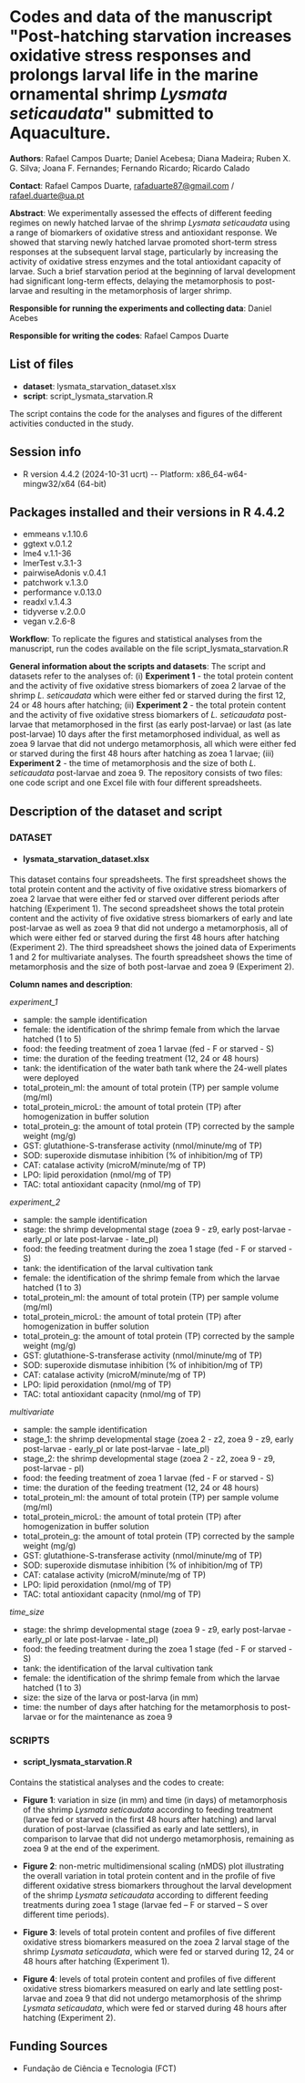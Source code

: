 # Codes and data of the manuscript "Post-hatching starvation increases oxidative stress responses and prolongs larval life in the marine ornamental shrimp *Lysmata seticaudata*" submitted to Aquaculture.

**Authors**: Rafael Campos Duarte; Daniel Acebesa; Diana Madeira; Ruben X. G. Silva; Joana F. Fernandes; Fernando Ricardo; Ricardo Calado

**Contact**: Rafael Campos Duarte, rafaduarte87@gmail.com / rafael.duarte@ua.pt

**Abstract**: We experimentally assessed the effects of different feeding regimes on newly hatched larvae of the shrimp *Lysmata seticaudata* using a range of biomarkers of oxidative stress and antioxidant response. We showed that starving newly hatched larvae promoted short-term stress responses at the subsequent larval stage, particularly by increasing the activity of oxidative stress enzymes and the total antioxidant capacity of larvae. Such a brief starvation period at the beginning of larval development had significant long-term effects, delaying the metamorphosis to post-larvae and resulting in the metamorphosis of larger shrimp. 

**Responsible for running the experiments and collecting data**: Daniel Acebes

**Responsible for writing the codes**: Rafael Campos Duarte

## List of files
* **dataset**: lysmata_starvation_dataset.xlsx
* **script**: script_lysmata_starvation.R

The script contains the code for the analyses and figures of the different activities conducted in the study. 

## Session info
* R version 4.4.2 (2024-10-31 ucrt) -- Platform: x86_64-w64-mingw32/x64 (64-bit)

## Packages installed and their versions in R 4.4.2
* emmeans v.1.10.6
* ggtext v.0.1.2
* lme4 v.1.1-36
* lmerTest v.3.1-3
* pairwiseAdonis v.0.4.1
* patchwork v.1.3.0
* performance v.0.13.0
* readxl v.1.4.3
* tidyverse v.2.0.0
* vegan v.2.6-8

**Workflow**: To replicate the figures and statistical analyses from the manuscript, run the codes available on the file script_lysmata_starvation.R

**General information about the scripts and datasets**: The script and datasets refer to the analyses of: (i) **Experiment 1** - the total protein content and the activity of five oxidative stress biomarkers of zoea 2 larvae of the shrimp *L. seticaudata* which were either fed or starved during the first 12, 24 or 48 hours after hatching; (ii) **Experiment 2** - the total protein content and the activity of five oxidative stress biomarkers of *L. seticaudata* post-larvae that metamorphosed in the first (as early post-larvae) or last (as late post-larvae) 10 days after the first metamorphosed individual, as well as zoea 9 larvae that did not undergo metamorphosis, all which were either fed or starved during the first 48 hours after hatching as zoea 1 larvae; (iii) **Experiment 2** - the time of metamorphosis and the size of both *L. seticaudata* post-larvae and zoea 9. The repository consists of two files: one code script and one Excel file with four different spreadsheets.

## Description of the dataset and script

### DATASET

* #### lysmata_starvation_dataset.xlsx 

This dataset contains four spreadsheets. The first spreadsheet shows the total protein content and the activity of five oxidative stress biomarkers of zoea 2 larvae that were either fed or starved over different periods after hatching (Experiment 1). The second spreadsheet shows the total protein content and the activity of five oxidative stress biomarkers of early and late post-larvae as well as zoea 9 that did not undergo a metamorphosis, all of which were either fed or starved during the first 48 hours after hatching (Experiment 2). The third spreadsheet shows the joined data of Experiments 1 and 2 for multivariate analyses. The fourth spreadsheet shows the time of metamorphosis and the size of both post-larvae and zoea 9 (Experiment 2).

**Column names and description**:

*experiment_1*

* sample: the sample identification 
* female: the identification of the shrimp female from which the larvae hatched (1 to 5)
* food: the feeding treatment of zoea 1 larvae (fed - F or starved - S)
* time: the duration of the feeding treatment (12, 24 or 48 hours)
* tank: the identification of the water bath tank where the 24-well plates were deployed
* total_protein_ml: the amount of total protein (TP) per sample volume (mg/ml)
* total_protein_microL: the amount of total protein (TP) after homogenization in buffer solution
* total_protein_g: the amount of total protein (TP) corrected by the sample weight (mg/g)
* GST: glutathione-S-transferase activity (nmol/minute/mg of TP)
* SOD: superoxide dismutase inhibition (% of inhibition/mg of TP)
* CAT: catalase activity (microM/minute/mg of TP)
* LPO: lipid peroxidation (nmol/mg of TP)
* TAC: total antioxidant capacity (nmol/mg of TP)

*experiment_2*

* sample: the sample identification
* stage: the shrimp developmental stage (zoea 9 - z9, early post-larvae - early_pl or late post-larvae - late_pl)
* food: the feeding treatment during the zoea 1 stage (fed - F or starved - S)
* tank: the identification of the larval cultivation tank
* female: the identification of the shrimp female from which the larvae hatched (1 to 3)
* total_protein_ml: the amount of total protein (TP) per sample volume (mg/ml)
* total_protein_microL: the amount of total protein (TP) after homogenization in buffer solution
* total_protein_g: the amount of total protein (TP) corrected by the sample weight (mg/g)
* GST: glutathione-S-transferase activity (nmol/minute/mg of TP)
* SOD: superoxide dismutase inhibition (% of inhibition/mg of TP)
* CAT: catalase activity (microM/minute/mg of TP)
* LPO: lipid peroxidation (nmol/mg of TP)
* TAC: total antioxidant capacity (nmol/mg of TP)

*multivariate*

* sample: the sample identification
* stage_1: the shrimp developmental stage (zoea 2 - z2, zoea 9 - z9, early post-larvae - early_pl or late post-larvae - late_pl)
* stage_2: the shrimp developmental stage (zoea 2 - z2, zoea 9 - z9, post-larvae - pl)
* food: the feeding treatment of zoea 1 larvae (fed - F or starved - S)
* time: the duration of the feeding treatment (12, 24 or 48 hours)
* total_protein_ml: the amount of total protein (TP) per sample volume (mg/ml)
* total_protein_microL: the amount of total protein (TP) after homogenization in buffer solution
* total_protein_g: the amount of total protein (TP) corrected by the sample weight (mg/g)
* GST: glutathione-S-transferase activity (nmol/minute/mg of TP)
* SOD: superoxide dismutase inhibition (% of inhibition/mg of TP)
* CAT: catalase activity (microM/minute/mg of TP)
* LPO: lipid peroxidation (nmol/mg of TP)
* TAC: total antioxidant capacity (nmol/mg of TP)

*time_size*

* stage: the shrimp developmental stage (zoea 9 - z9, early post-larvae - early_pl or late post-larvae - late_pl)
* food: the feeding treatment during the zoea 1 stage (fed - F or starved - S)
* tank: the identification of the larval cultivation tank
* female: the identification of the shrimp female from which the larvae hatched (1 to 3)
* size: the size of the larva or post-larva (in mm)
* time: the number of days after hatching for the metamorphosis to post-larvae or for the maintenance as zoea 9

### SCRIPTS

* #### script_lysmata_starvation.R

Contains the statistical analyses and the codes to create: 

 * **Figure 1**: variation in size (in mm) and time (in days) of metamorphosis of the shrimp *Lysmata seticaudata* according to feeding treatment (larvae fed or starved in the first 48 hours after hatching) and larval duration of post-larvae (classified as early and late settlers), in comparison to larvae that did not undergo metamorphosis, remaining as zoea 9 at the end of the experiment.

 * **Figure 2**: non-metric multidimensional scaling (nMDS) plot illustrating the overall variation in total protein content and in the profile of five different oxidative stress biomarkers throughout the larval development of the shrimp *Lysmata seticaudata* according to different feeding treatments during zoea 1 stage (larvae fed – F or starved – S over different time periods).
   
 * **Figure 3**: levels of total protein content and profiles of five different oxidative stress biomarkers measured on the zoea 2 larval stage of the shrimp *Lysmata seticaudata*, which were fed or starved during 12, 24 or 48 hours after hatching (Experiment 1).

 * **Figure 4**: levels of total protein content and profiles of five different oxidative stress biomarkers measured on early and late settling post-larvae and zoea 9 that did not undergo metamorphosis of the shrimp *Lysmata seticaudata*, which were fed or starved during 48 hours after hatching (Experiment 2).

## Funding Sources

* Fundação de Ciência e Tecnologia (FCT)
